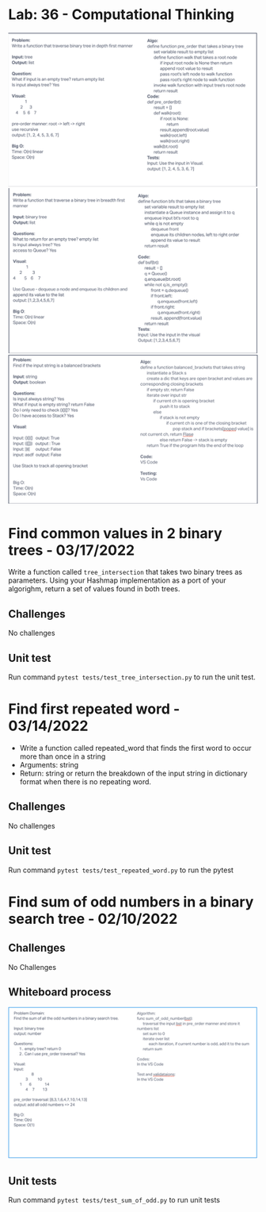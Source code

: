 # Lab: 36 - Computational Thinking

![Depth First Search - pre_order](depth_first_search.png)
![Breadth First Search](breadth_first_search.png)
![Is Balanced Brackets](is_balanced_brackets.png)

# Find common values in 2 binary trees - 03/17/2022

Write a function called `tree_intersection` that takes two binary trees as parameters. Using your Hashmap implementation as a port of your algorighm, return a set of values found in both trees.

## Challenges

No challenges

## Unit test

Run command `pytest tests/test_tree_intersection.py` to run the unit test.

# Find first repeated word - 03/14/2022

- Write a function called repeated_word that finds the first word to occur more than once in a string
- Arguments: string
- Return: string or return the breakdown of the input string in dictionary format when there is no repeating word.

## Challenges

No challenges

## Unit test

Run command `pytest tests/test_repeated_word.py` to run the pytest

# Find sum of odd numbers in a binary search tree - 02/10/2022

## Challenges

No Challenges

## Whiteboard process

![sum of odd numbers in a binary search tree](sum_of_odd.png)

## Unit tests

Run command `pytest tests/test_sum_of_odd.py` to run unit tests
